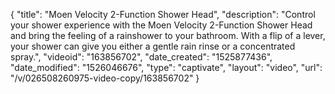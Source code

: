 {
    "title": "Moen Velocity 2-Function Shower Head",
    "description": "Control your shower experience with the Moen Velocity 2-Function Shower Head and bring the feeling of a rainshower to your bathroom. With a flip of a lever, your shower can give you either a gentle rain rinse or a concentrated spray.",
    "videoid": "163856702",
    "date_created": "1525877436",
    "date_modified": "1526046676",
    "type": "captivate",
    "layout": "video",
    "url": "\/v\/026508260975-video-copy\/163856702"
}